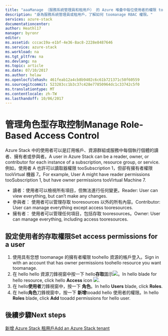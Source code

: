 ```yaml
---
title: "aaaManage （服務系統管理員和租用戶） 的 Azure 堆疊中每位使用者的權限 tooresources |Microsoft 文件"
description: "身為服務系統管理員或租用戶，了解如何 toomanage RBAC 權限。"
services: azure-stack
documentationcenter: 
author: Heathl17
manager: byronr
editor: 
ms.assetid: cccac19a-e1bf-4e36-8ac8-2228e8487646
ms.service: azure-stack
ms.workload: na
ms.tgt_pltfrm: na
ms.devlang: na
ms.topic: article
ms.date: 07/10/2017
ms.author: helaw
ms.openlocfilehash: 461feab12a4cb8b9402c6c61b721371c50f60559
ms.sourcegitcommit: 523283cc1b3c37c428e77850964dc1c33742c5f0
ms.translationtype: MT
ms.contentlocale: zh-TW
ms.lasthandoff: 10/06/2017
---
```

# <a name="manage-role-based-access-control"></a><span data-ttu-id="8b954-103">管理角色型存取控制</span><span class="sxs-lookup"><span data-stu-id="8b954-103">Manage Role-Based Access Control</span></span>
<span data-ttu-id="8b954-104">Azure Stack 中的使用者可以是訂用帳戶、資源群組或服務中每個執行個體的讀者、擁有者或參與者。</span><span class="sxs-lookup"><span data-stu-id="8b954-104">A user in Azure Stack can be a reader, owner, or contributor for each instance of a subscription, resource group, or service.</span></span> <span data-ttu-id="8b954-105">例如，使用者 A 也許可以讀取器權限 tooSubscription 1，但卻有擁有者權限 tooVirtual 機器 7。</span><span class="sxs-lookup"><span data-stu-id="8b954-105">For example, User A might have reader permissions tooSubscription 1, but have owner permissions tooVirtual Machine 7.</span></span>

* <span data-ttu-id="8b954-106">讀者：使用者可以檢視所有項目，但無法進行任何變更。</span><span class="sxs-lookup"><span data-stu-id="8b954-106">Reader: User can view everything, but can’t make any changes.</span></span>
* <span data-ttu-id="8b954-107">參與者： 使用者可以管理存取 tooresources 以外的所有內容。</span><span class="sxs-lookup"><span data-stu-id="8b954-107">Contributor: User can manage everything except access tooresources.</span></span>
* <span data-ttu-id="8b954-108">擁有者： 使用者可以管理任何項目，包括存取 tooresources。</span><span class="sxs-lookup"><span data-stu-id="8b954-108">Owner: User can manage everything, including access tooresources.</span></span>

## <a name="set-access-permissions-for-a-user"></a><span data-ttu-id="8b954-109">設定使用者的存取權限</span><span class="sxs-lookup"><span data-stu-id="8b954-109">Set access permissions for a user</span></span>
1. <span data-ttu-id="8b954-110">使用具有您想 toomanage 的擁有者權限 toohello 資源的帳戶登入。</span><span class="sxs-lookup"><span data-stu-id="8b954-110">Sign in with an account that has owner permissions toohello resource you want toomanage.</span></span>
2. <span data-ttu-id="8b954-111">在 hello hello 資源刀鋒視窗中按一下 hello**存取**圖示![](media/azure-stack-manage-permissions/image1.png)。</span><span class="sxs-lookup"><span data-stu-id="8b954-111">In hello blade for hello resource, click hello **Access** icon ![](media/azure-stack-manage-permissions/image1.png).</span></span>
3. <span data-ttu-id="8b954-112">在 hello**使用者**刀鋒視窗中，按一下 **角色**。</span><span class="sxs-lookup"><span data-stu-id="8b954-112">In hello **Users** blade, click **Roles**.</span></span>
4. <span data-ttu-id="8b954-113">在 hello**角色**刀鋒視窗中，按一下 **新增**tooadd hello 使用者的權限。</span><span class="sxs-lookup"><span data-stu-id="8b954-113">In hello **Roles** blade, click **Add** tooadd permissions for hello user.</span></span>

## <a name="next-steps"></a><span data-ttu-id="8b954-114">後續步驟</span><span class="sxs-lookup"><span data-stu-id="8b954-114">Next steps</span></span>
[<span data-ttu-id="8b954-115">新增 Azure Stack 租用戶</span><span class="sxs-lookup"><span data-stu-id="8b954-115">Add an Azure Stack tenant</span></span>](azure-stack-add-new-user-aad.md)

